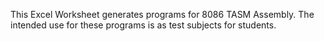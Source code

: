 This Excel Worksheet generates programs for 8086 TASM Assembly.
The intended use for these programs is as test subjects for students.
